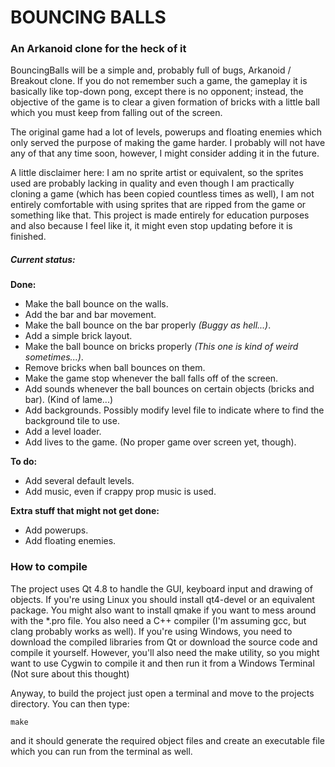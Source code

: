 # BOUNCING BALLS

### An Arkanoid clone for the heck of it

BouncingBalls will be a simple and, probably full of bugs, Arkanoid / Breakout clone.
If you do not remember such a game, the gameplay it is basically like top-down pong,
except there is no opponent; instead, the objective of the game is to clear a given
formation of bricks with a little ball which you must keep from falling out of the
screen.

The original game had a lot of levels, powerups and floating enemies which only served
the purpose of making the game harder. I probably will not have any of that any time
soon, however, I might consider adding it in the future.

A little disclaimer here: I am no sprite artist or equivalent, so the sprites used
are probably lacking in quality and even though I am practically cloning a game
(which has been copied countless times as well), I am not entirely comfortable with
using sprites that are ripped from the game or something like that. This project
is made entirely for education purposes and also because I feel like it, it might
even stop updating before it is finished.

##### Current status:

<strong>Done:</strong>
- Make the ball bounce on the walls.
- Add the bar and bar movement.
- Make the ball bounce on the bar properly <em>(Buggy as hell...)</em>.
- Add a simple brick layout.
- Make the ball bounce on bricks properly <em>(This one is kind of weird sometimes...)</em>.
- Remove bricks when ball bounces on them.
- Make the game stop whenever the ball falls off of the screen.
- Add sounds whenever the ball bounces on certain objects (bricks and bar). (Kind of lame...)
- Add backgrounds. Possibly modify level file to indicate where to find the background tile to use.
- Add a level loader.
- Add lives to the game. (No proper game over screen yet, though).

<strong>To do:</strong>
- Add several default levels.
- Add music, even if crappy prop music is used.

<strong>Extra stuff that might not get done:</strong>
- Add powerups.
- Add floating enemies.

### How to compile

The project uses Qt 4.8 to handle the GUI, keyboard input and drawing of objects. If you're
using Linux you should install qt4-devel or an equivalent package. You might also want to
install qmake if you want to mess around with the *.pro file. You also need a C++ compiler
(I'm assuming gcc, but clang probably works as well). If you're using Windows, you need to
download the compiled libraries from Qt or download the source code and compile it yourself.
However, you'll also need the make utility, so you might want to use Cygwin to compile it
and then run it from a Windows Terminal (Not sure about this thought)

Anyway, to build the project just open a terminal and move to the projects directory. You
can then type:

    make

and it should generate the required object files and create an executable file which you can
run from the terminal as well.
